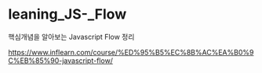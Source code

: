 # leaning_JS-_Flow
핵심개념을 알아보는 Javascript Flow 정리

https://www.inflearn.com/course/%ED%95%B5%EC%8B%AC%EA%B0%9C%EB%85%90-javascript-flow/
